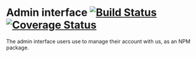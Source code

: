# Admin interface [![Build Status](https://travis-ci.org/ocelot-saas/admin.svg?branch=master)](https://travis-ci.org/ocelot-saas/admin) [![Coverage Status](https://coveralls.io/repos/github/ocelot-saas/admin/badge.svg?branch=master)](https://coveralls.io/github/ocelot-saas/admin?branch=master)

The admin interface users use to manage their account with us, as an NPM package.
